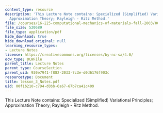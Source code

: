 ```yaml
---
content_type: resource
description: 'This Lecture Note contains: Specialized (Simplified) Variational Principles;
  Approximation Theory; Rayleigh - Ritz Method.'
file: /courses/16-225-computational-mechanics-of-materials-fall-2003/00f1b210c794d0bb6a6767b7ca41c409_lesson_3_Notes.pdf
file_size: 520689
file_type: application/pdf
hide_download: true
hide_download_original: null
learning_resource_types:
- Lecture Notes
license: https://creativecommons.org/licenses/by-nc-sa/4.0/
ocw_type: OCWFile
parent_title: Lecture Notes
parent_type: CourseSection
parent_uid: 930e7941-f882-2033-7c3e-d0d6176f903c
resourcetype: Document
title: lesson_3_Notes.pdf
uid: 00f1b210-c794-d0bb-6a67-67b7ca41c409
---
```

This Lecture Note contains: Specialized (Simplified) Variational Principles; Approximation Theory; Rayleigh - Ritz Method.